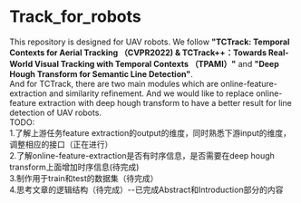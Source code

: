 # Track_for_robots
This repository is designed for UAV robots. We follow <b>"TCTrack: Temporal Contexts for Aerial Tracking （CVPR2022) & TCTrack++：Towards Real-World Visual Tracking with Temporal Contexts （TPAMI）"</b> and <b>"Deep Hough Transform for Semantic Line Detection"</b>. 
<br>And for TCTrack, there are two main modules which are online-feature-extraction and similarity refinement. And we would like to replace online-feature extraction with deep hough transform to have a better result for line detection of UAV robots.
<br>TODO:
<br>1.了解上游任务feature extraction的output的维度，同时熟悉下游input的维度，调整相应的接口（正在进行）
<br>2.了解online-feature-extraction是否有时序信息，是否需要在deep hough transform上面增加时序信息(待完成)
<br>3.制作用于train和test的数据集（待完成）
<br>4.思考文章的逻辑结构（待完成）--已完成Abstract和Introduction部分的内容

